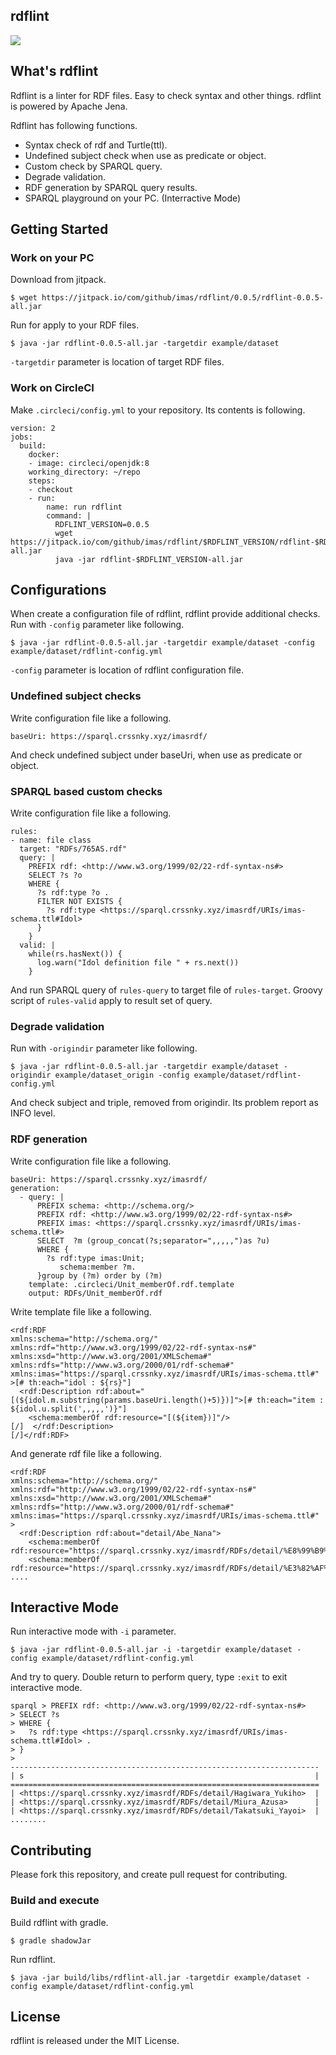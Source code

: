 rdflint
---

[![](https://jitpack.io/v/imas/rdflint.svg)](https://jitpack.io/#imas/rdflint)

## What's rdflint

Rdflint is a linter for RDF files. Easy to check syntax and other things. rdflint is powered by Apache Jena.

Rdflint has following functions.

- Syntax check of rdf and Turtle(ttl).
- Undefined subject check when use as predicate or object.
- Custom check by SPARQL query.
- Degrade validation.
- RDF generation by SPARQL query results.
- SPARQL playground on your PC. (Interractive Mode)

## Getting Started

### Work on your PC

Download from jitpack.

```
$ wget https://jitpack.io/com/github/imas/rdflint/0.0.5/rdflint-0.0.5-all.jar
```

Run for apply to your RDF files.

```
$ java -jar rdflint-0.0.5-all.jar -targetdir example/dataset
```

``-targetdir`` parameter is location of target RDF files.

### Work on CircleCI

Make ``.circleci/config.yml`` to your repository. Its contents is following.

```
version: 2
jobs:
  build:
    docker:
    - image: circleci/openjdk:8
    working_directory: ~/repo
    steps:
    - checkout
    - run:
        name: run rdflint
        command: |
          RDFLINT_VERSION=0.0.5
          wget https://jitpack.io/com/github/imas/rdflint/$RDFLINT_VERSION/rdflint-$RDFLINT_VERSION-all.jar
          java -jar rdflint-$RDFLINT_VERSION-all.jar
```

## Configurations

When create a configuration file of rdflint, rdflint provide additional checks. Run with ``-config`` parameter like following.

```
$ java -jar rdflint-0.0.5-all.jar -targetdir example/dataset -config example/dataset/rdflint-config.yml
```

``-config`` parameter is location of rdflint configuration file.

### Undefined subject checks

Write configuration file like a following.

```
baseUri: https://sparql.crssnky.xyz/imasrdf/
```

And check undefined subject under baseUri, when use as predicate or object.


### SPARQL based custom checks

Write configuration file like a following.

```
rules:
- name: file class
  target: "RDFs/765AS.rdf"
  query: |
    PREFIX rdf: <http://www.w3.org/1999/02/22-rdf-syntax-ns#>
    SELECT ?s ?o
    WHERE {
      ?s rdf:type ?o .
      FILTER NOT EXISTS {
        ?s rdf:type <https://sparql.crssnky.xyz/imasrdf/URIs/imas-schema.ttl#Idol>
      }
    }
  valid: |
    while(rs.hasNext()) {
      log.warn("Idol definition file " + rs.next())
    }
```

And run SPARQL query of ``rules-query`` to target file of ``rules-target``. Groovy script of ``rules-valid`` apply to result set of query.


### Degrade validation

Run with ``-origindir`` parameter like following.

```
$ java -jar rdflint-0.0.5-all.jar -targetdir example/dataset -origindir example/dataset_origin -config example/dataset/rdflint-config.yml
```

And check subject and triple, removed from origindir. Its problem report as INFO level.


### RDF generation

Write configuration file like a following.

```
baseUri: https://sparql.crssnky.xyz/imasrdf/
generation:
  - query: |
      PREFIX schema: <http://schema.org/>
      PREFIX rdf: <http://www.w3.org/1999/02/22-rdf-syntax-ns#>
      PREFIX imas: <https://sparql.crssnky.xyz/imasrdf/URIs/imas-schema.ttl#>
      SELECT  ?m (group_concat(?s;separator=",,,,,")as ?u)
      WHERE {
        ?s rdf:type imas:Unit;
           schema:member ?m.
      }group by (?m) order by (?m)
    template: .circleci/Unit_memberOf.rdf.template
    output: RDFs/Unit_memberOf.rdf
```

Write template file like a following.

```
<rdf:RDF
xmlns:schema="http://schema.org/"
xmlns:rdf="http://www.w3.org/1999/02/22-rdf-syntax-ns#"
xmlns:xsd="http://www.w3.org/2001/XMLSchema#"
xmlns:rdfs="http://www.w3.org/2000/01/rdf-schema#"
xmlns:imas="https://sparql.crssnky.xyz/imasrdf/URIs/imas-schema.ttl#"
>[# th:each="idol : ${rs}"]
  <rdf:Description rdf:about="[(${idol.m.substring(params.baseUri.length()+5)})]">[# th:each="item : ${idol.u.split(',,,,,')}"]
    <schema:memberOf rdf:resource="[(${item})]"/>
[/]  </rdf:Description>
[/]</rdf:RDF>
```

And generate rdf file like a following.

```
<rdf:RDF
xmlns:schema="http://schema.org/"
xmlns:rdf="http://www.w3.org/1999/02/22-rdf-syntax-ns#"
xmlns:xsd="http://www.w3.org/2001/XMLSchema#"
xmlns:rdfs="http://www.w3.org/2000/01/rdf-schema#"
xmlns:imas="https://sparql.crssnky.xyz/imasrdf/URIs/imas-schema.ttl#"
>
  <rdf:Description rdf:about="detail/Abe_Nana">
    <schema:memberOf rdf:resource="https://sparql.crssnky.xyz/imasrdf/RDFs/detail/%E8%99%B9%E8%89%B2%E3%83%89%E3%83%AA%E3%83%BC%E3%83%9E%E3%83%BC"/>
    <schema:memberOf rdf:resource="https://sparql.crssnky.xyz/imasrdf/RDFs/detail/%E3%82%AF%E3%83%AC%E3%82%A4%E3%83%B3%EF%BC%86%E3%83%90%E3%83%8B%E3%83%BC"/>
....
```


## Interactive Mode

Run interactive mode with ``-i`` parameter.

```
$ java -jar rdflint-0.0.5-all.jar -i -targetdir example/dataset -config example/dataset/rdflint-config.yml
```

And try to query. Double return to perform query, type ``:exit`` to exit interactive mode.

```
sparql > PREFIX rdf: <http://www.w3.org/1999/02/22-rdf-syntax-ns#>
> SELECT ?s
> WHERE {
>   ?s rdf:type <https://sparql.crssnky.xyz/imasrdf/URIs/imas-schema.ttl#Idol> .
> }
>
---------------------------------------------------------------------
| s                                                                 |
=====================================================================
| <https://sparql.crssnky.xyz/imasrdf/RDFs/detail/Hagiwara_Yukiho>  |
| <https://sparql.crssnky.xyz/imasrdf/RDFs/detail/Miura_Azusa>      |
| <https://sparql.crssnky.xyz/imasrdf/RDFs/detail/Takatsuki_Yayoi>  |
........
```

## Contributing

Please fork this repository, and create pull request for contributing.

### Build and execute

Build rdflint with gradle.

```
$ gradle shadowJar
```

Run rdflint.

```
$ java -jar build/libs/rdflint-all.jar -targetdir example/dataset -config example/dataset/rdflint-config.yml
```

## License

rdflint is released under the MIT License.
